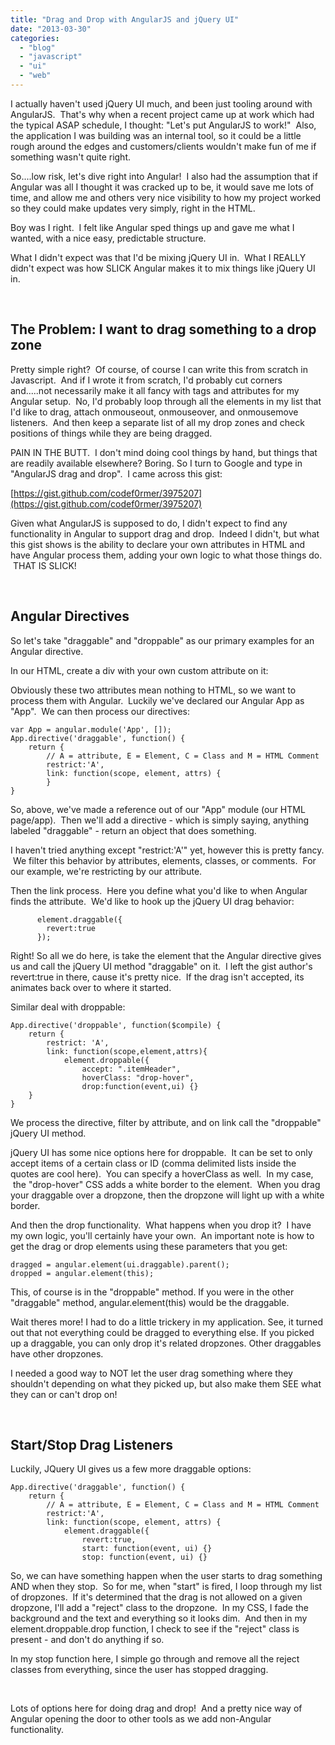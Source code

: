```yaml
---
title: "Drag and Drop with AngularJS and jQuery UI"
date: "2013-03-30"
categories:
  - "blog"
  - "javascript"
  - "ui"
  - "web"
---
```


I actually haven't used jQuery UI much, and been just tooling around with AngularJS.  That's why when a recent project came up at work which had the typical ASAP schedule, I thought: "Let's put AngularJS to work!"  Also, the application I was building was an internal tool, so it could be a little rough around the edges and customers/clients wouldn't make fun of me if something wasn't quite right.

So....low risk, let's dive right into Angular!  I also had the assumption that if Angular was all I thought it was cracked up to be, it would save me lots of time, and allow me and others very nice visibility to how my project worked so they could make updates very simply, right in the HTML.

Boy was I right.  I felt like Angular sped things up and gave me what I wanted, with a nice easy, predictable structure.

What I didn't expect was that I'd be mixing jQuery UI in.  What I REALLY didn't expect was how SLICK Angular makes it to mix things like jQuery UI in.

 

## The Problem: I want to drag something to a drop zone

Pretty simple right?  Of course, of course I can write this from scratch in Javascript.  And if I wrote it from scratch, I'd probably cut corners and.....not necessarily make it all fancy with tags and attributes for my Angular setup.  No, I'd probably loop through all the elements in my list that I'd like to drag, attach onmouseout, onmouseover, and onmousemove listeners.  And then keep a separate list of all my drop zones and check positions of things while they are being dragged.

PAIN IN THE BUTT.  I don't mind doing cool things by hand, but things that are readily available elsewhere? Boring. So I turn to Google and type in "AngularJS drag and drop".  I came across this gist:

[https://gist.github.com/codef0rmer/3975207](https://gist.github.com/codef0rmer/3975207)

Given what AngularJS is supposed to do, I didn't expect to find any functionality in Angular to support drag and drop.  Indeed I didn't, but what this gist shows is the ability to declare your own attributes in HTML and have Angular process them, adding your own logic to what those things do.  THAT IS SLICK!

 

## Angular Directives

So let's take "draggable" and "droppable" as our primary examples for an Angular directive.

In our HTML, create a div with your own custom attribute on it:

**<html ng-app="App">**

**<div class="something" draggable></div>**

**<div class="somethingelse" droppable></div>**

**</html>**

Obviously these two attributes mean nothing to HTML, so we want to process them with Angular.  Luckily we've declared our Angular App as "App".  We can then process our directives:

```
var App = angular.module('App', []);
App.directive('draggable', function() {
    return {
        // A = attribute, E = Element, C = Class and M = HTML Comment
        restrict:'A',
        link: function(scope, element, attrs) {
        }
}
```

So, above, we've made a reference out of our "App" module (our HTML page/app).  Then we'll add a directive - which is simply saying, anything labeled "draggable" - return an object that does something.

I haven't tried anything except "restrict:'A'" yet, however this is pretty fancy.  We filter this behavior by attributes, elements, classes, or comments.  For our example, we're restricting by our attribute.

Then the link process.  Here you define what you'd like to when Angular finds the attribute.  We'd like to hook up the jQuery UI drag behavior:

```
      element.draggable({
        revert:true
      });
```

Right! So all we do here, is take the element that the Angular directive gives us and call the jQuery UI method "draggable" on it.  I left the gist author's revert:true in there, cause it's pretty nice.  If the drag isn't accepted, its animates back over to where it started.

Similar deal with droppable:

```
App.directive('droppable', function($compile) {
    return {
        restrict: 'A',
        link: function(scope,element,attrs){
            element.droppable({
                accept: ".itemHeader",
                hoverClass: "drop-hover",
                drop:function(event,ui) {}
    }
}
```

We process the directive, filter by attribute, and on link call the "droppable" jQuery UI method.

jQuery UI has some nice options here for droppable.  It can be set to only accept items of a certain class or ID (comma delimited lists inside the quotes are cool here).  You can specify a hoverClass as well.  In my case,  the "drop-hover" CSS adds a white border to the element.  When you drag your draggable over a dropzone, then the dropzone will light up with a white border.

And then the drop functionality.  What happens when you drop it?  I have my own logic, you'll certainly have your own.  An important note is how to get the drag or drop elements using these parameters that you get:

```
dragged = angular.element(ui.draggable).parent();
dropped = angular.element(this);
```

This, of course is in the "droppable" method. If you were in the other "draggable" method, angular.element(this) would be the draggable.

Wait theres more! I had to do a little trickery in my application. See, it turned out that not everything could be dragged to everything else. If you picked up a draggable, you can only drop it's related dropzones. Other draggables have other dropzones.

I needed a good way to NOT let the user drag something where they shouldn't depending on what they picked up, but also make them SEE what they can or can't drop on!

 

## Start/Stop Drag Listeners

Luckily, JQuery UI gives us a few more draggable options:

```
App.directive('draggable', function() {
    return {
        // A = attribute, E = Element, C = Class and M = HTML Comment
        restrict:'A',
        link: function(scope, element, attrs) {
            element.draggable({
                revert:true,
                start: function(event, ui) {}
                stop: function(event, ui) {}
```

So, we can have something happen when the user starts to drag something AND when they stop.  So for me, when "start" is fired, I loop through my list of dropzones.  If it's determined that the drag is not allowed on a given dropzone, I'll add a "reject" class to the dropzone.  In my CSS, I fade the background and the text and everything so it looks dim.  And then in my element.droppable.drop function, I check to see if the "reject" class is present - and don't do anything if so.

In my stop function here, I simple go through and remove all the reject classes from everything, since the user has stopped dragging.

 

Lots of options here for doing drag and drop!  And a pretty nice way of Angular opening the door to other tools as we add non-Angular functionality.
